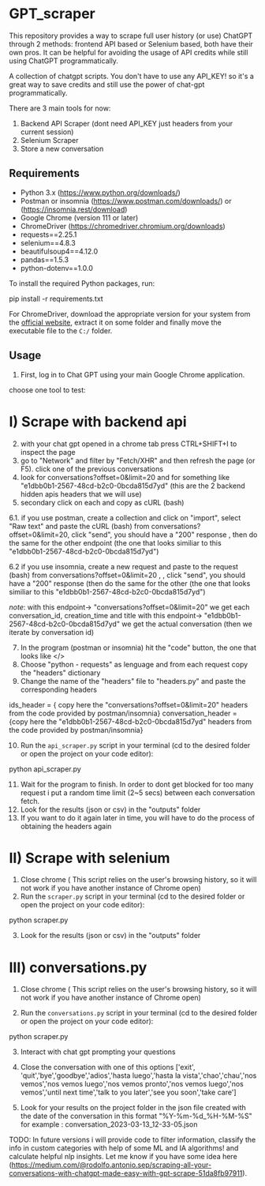 # GPT_scraper


This repository provides a way to scrape full user history (or use) ChatGPT through 2 methods: frontend API based or Selenium based, both have their own pros. It can be helpful for avoiding the usage of API credits while still using ChatGPT programmatically.

A collection of chatgpt scripts. You don't have to use any API_KEY! so it's a great way to save credits and still use the power of chat-gpt programmatically.

There are 3 main tools for now:

1) Backend API Scraper (dont need API_KEY just headers from your current session)
2) Selenium Scraper
3) Store a new conversation


## Requirements
- Python 3.x (https://www.python.org/downloads/)
- Postman or insomnia (https://www.postman.com/downloads/) or  (https://insomnia.rest/download)
- Google Chrome (version 111 or later)
- ChromeDriver (https://chromedriver.chromium.org/downloads)
- requests==2.25.1
- selenium==4.8.3
- beautifulsoup4==4.12.0
- pandas==1.5.3
- python-dotenv==1.0.0

To install the required Python packages, run:

pip install -r requirements.txt

For ChromeDriver, download the appropriate version for your system from the [official website](https://chromedriver.chromium.org/downloads), extract it on some folder and finally move the executable file to the `C:/` folder.

## Usage
1. First, log in to Chat GPT using your main Google Chrome application.

choose one tool to test:
# I) Scrape with backend api
2. with your chat gpt opened in a chrome tab press CTRL+SHIFT+I to inspect the page
3. go to "Network" and filter by "Fetch/XHR" and then refresh the page (or F5). click one of the previous conversations
4. look for conversations?offset=0&limit=20 and for something like "e1dbb0b1-2567-48cd-b2c0-0bcda815d7yd"
    (this are the 2 backend hidden apis headers that we will use)
5. secondary click on each and copy as cURL (bash)

6.1. if you use postman, create a collection and click on "import", select "Raw text" and paste the cURL (bash) from conversations?offset=0&limit=20, click "send", you should have a "200" response , then do the same for the other endpoint (the one that looks similiar to this "e1dbb0b1-2567-48cd-b2c0-0bcda815d7yd")

6.2  if you use insomnia, create a new request and paste to the request  (bash) from conversations?offset=0&limit=20 , , click "send", you should have a "200" response (then do the same for the other (the one that looks similiar to this "e1dbb0b1-2567-48cd-b2c0-0bcda815d7yd")

*note*: with this endpoint-> "conversations?offset=0&limit=20" we get each conversation_id, creation_time and title
        with this endpoint-> "e1dbb0b1-2567-48cd-b2c0-0bcda815d7yd" we get the actual conversation (then we iterate by conversation id)

7. In the program (postman or insomnia) hit the "code" button, the one that looks like </>
8. Choose "python - requests" as lenguage and from each request copy the "headers" dictionary
9. Change the name of the "headers" file to "headers.py" and paste the corresponding headers

ids_header = { copy here the "conversations?offset=0&limit=20" headers from the code provided by postman/insomnia}
conversation_header = {copy here the "e1dbb0b1-2567-48cd-b2c0-0bcda815d7yd" headers from the code provided by postman/insomnia}

10. Run the `api_scraper.py` script in your terminal (cd to the desired folder or open the project on your code editor):

python api_scraper.py

11. Wait for the program to finish. In order to dont get blocked for too many request i put a random time limit (2~5 secs) between each conversation fetch.
12. Look for the results (json or csv) in the "outputs" folder
13. If you want to do it again later in time, you will have to do the process of obtaining the headers again


# II) Scrape with selenium
1. Close chrome ( This script relies on the user's browsing history, so it will not work if you have another instance of Chrome open)
2. Run the `scraper.py` script in your terminal (cd to the desired folder or open the project on your code editor):

python scraper.py

3. Look for the results (json or csv) in the "outputs" folder

# III) conversations.py
1. Close chrome ( This script relies on the user's browsing history, so it will not work if you have another instance of Chrome open)

2. Run the `conversations.py` script in your terminal (cd to the desired folder or open the project on your code editor):

python scraper.py

3. Interact with chat gpt prompting your questions

4. Close the conversation with one of this options ['exit', 'quit','bye','goodbye','adios','hasta luego','hasta la vista','chao','chau','nos vemos','nos vemos luego','nos vemos pronto','nos vemos luego','nos vemos','until next time','talk to you later','see you soon','take care']

5. Look for your results on the project folder in the json file created with the date of the conversation in this format "%Y-%m-%d_%H-%M-%S" for example : 
  conversation_2023-03-13_12-33-05.json
  
TODO:
In future versions i will provide code to filter information, classify the info in custom categories with help of some ML and IA algorithms! and calculate helpful nlp insights. Let me know if you have some idea here (https://medium.com/@rodolfo.antonio.sep/scraping-all-your-conversations-with-chatgpt-made-easy-with-gpt-scrape-51da8fb97911). 
